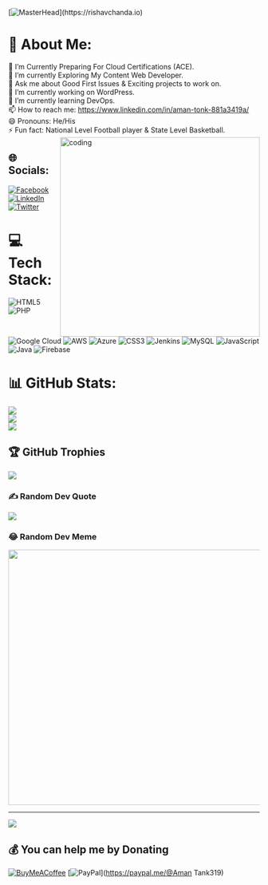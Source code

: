 [![MasterHead](https://1.bp.blogspot.com/-7A4WynwLsM...)](https://rishavchanda.io)

# 💫 About Me:
🔭 I’m Currently Preparing For Cloud Certifications (ACE).<br>🌱 I’m currently Exploring My Content Web Developer.<br>💬 Ask me about Good First Issues & Exciting projects to work on.<br>🔭 I’m currently working on WordPress.<br>🌱 I’m currently learning DevOps.<br>📫 How to reach me: https://www.linkedin.com/in/aman-tonk-881a3419a/<br>😄 Pronouns: He/His<br>⚡ Fun fact: National Level Football player & State Level Basketball.
<img align="right" alt="coding" width="400" src="https://cdn.dribbble.com/users/1162077/screenshots/3848914/programmer.gif">

## 🌐 Socials:
[![Facebook](https://img.shields.io/badge/Facebook-%231877F2.svg?logo=Facebook&logoColor=white)](https://facebook.com/https://www.facebook.com/vikasbalaji.vikasbalaji/) [![LinkedIn](https://img.shields.io/badge/LinkedIn-%230077B5.svg?logo=linkedin&logoColor=white)](https://linkedin.com/in/https://www.linkedin.com/in/aman-tonk-881a3419a/) [![Twitter](https://img.shields.io/badge/Twitter-%231DA1F2.svg?logo=Twitter&logoColor=white)](https://twitter.com/@AmanTonk11) 

# 💻 Tech Stack:
![HTML5](https://img.shields.io/badge/html5-%23E34F26.svg?style=for-the-badge&logo=html5&logoColor=white) ![PHP](https://img.shields.io/badge/php-%23777BB4.svg?style=for-the-badge&logo=php&logoColor=white) ![Google Cloud](https://img.shields.io/badge/Google%20Cloud-%234285F4.svg?style=for-the-badge&logo=google-cloud&logoColor=white) ![AWS](https://img.shields.io/badge/AWS-%23FF9900.svg?style=for-the-badge&logo=amazon-aws&logoColor=white) ![Azure](https://img.shields.io/badge/azure-%230072C6.svg?style=for-the-badge&logo=azure-devops&logoColor=white) ![CSS3](https://img.shields.io/badge/css3-%231572B6.svg?style=for-the-badge&logo=css3&logoColor=white) ![Jenkins](https://img.shields.io/badge/jenkins-%232C5263.svg?style=for-the-badge&logo=jenkins&logoColor=white) ![MySQL](https://img.shields.io/badge/mysql-%2300f.svg?style=for-the-badge&logo=mysql&logoColor=white) ![JavaScript](https://img.shields.io/badge/javascript-%23323330.svg?style=for-the-badge&logo=javascript&logoColor=%23F7DF1E) ![Java](https://img.shields.io/badge/java-%23ED8B00.svg?style=for-the-badge&logo=java&logoColor=white) ![Firebase](https://img.shields.io/badge/firebase-%23039BE5.svg?style=for-the-badge&logo=firebase)
# 📊 GitHub Stats:
![](https://github-readme-stats.vercel.app/api?username=AmanTonk15&theme=flag-india&hide_border=false&include_all_commits=false&count_private=false)<br/>
![](https://github-readme-streak-stats.herokuapp.com/?user=AmanTonk15&theme=flag-india&hide_border=false)<br/>
![](https://github-readme-stats.vercel.app/api/top-langs/?username=AmanTonk15&theme=flag-india&hide_border=false&include_all_commits=false&count_private=false&layout=compact)

## 🏆 GitHub Trophies
![](https://github-profile-trophy.vercel.app/?username=AmanTonk15&theme=algolia&no-frame=false&no-bg=false&margin-w=4)

### ✍️ Random Dev Quote
![](https://quotes-github-readme.vercel.app/api?type=horizontal&theme=merko)

### 😂 Random Dev Meme
<img src="https://random-memer.herokuapp.com/" width="512px"/>

---
[![](https://visitcount.itsvg.in/api?id=AmanTonk15&icon=5&color=11)](https://visitcount.itsvg.in)

  ## 💰 You can help me by Donating
  [![BuyMeACoffee](https://img.shields.io/badge/Buy%20Me%20a%20Coffee-ffdd00?style=for-the-badge&logo=buy-me-a-coffee&logoColor=black)](https://buymeacoffee.com/amantank35o) [![PayPal](https://img.shields.io/badge/PayPal-00457C?style=for-the-badge&logo=paypal&logoColor=white)](https://paypal.me/@Aman Tank319) 

  <!-- Proudly created with GPRM ( https://gprm.itsvg.in ) -->
  

